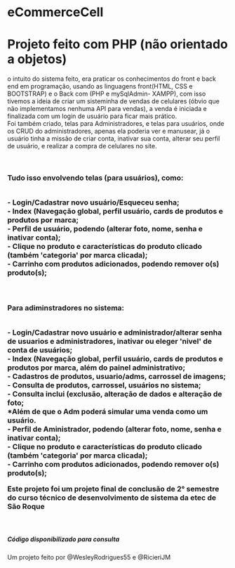 # eCommerceCell

<h1>Projeto feito com PHP (não orientado a objetos)</h1>

<p> o intuito do sistema feito, era praticar os conhecimentos do front e back end em programação, usando as linguagens front(HTML, CSS e BOOTSTRAP) e o Back com (PHP e mySqlAdmin- XAMPP), com isso tivemos a ideia de criar um sisteminha de vendas de celulares (óbvio que não implementamos nenhuma API para vendas), a venda é iniciada e finalizada com um login de usuário para ficar mais prático.<br> Foi também criado, telas para Administradores, e telas para usuários, onde os CRUD do administradores, apenas ela poderia ver e manusear, já o usuário tinha a missão de criar conta, inativar sua conta, alterar seu perfil de usuário, e realizar a compra de celulares no site.</p>
<br />
<h3>Tudo isso envolvendo telas (para usuários), como:<p>
  <p>
    <br />- Login/Cadastrar novo usuário/Esqueceu senha;
    <br />- Index (Navegação global, perfil usuário, cards de produtos e produtos por marca;
    <br />- Perfil de usuário, podendo (alterar foto, nome, senha e inativar conta);
    <br />- Clique no produto e características do produto clicado (também 'categoria' por marca clicada);
    <br />- Carrinho com produtos adicionados, podendo remover o(s) produto(s);
  </p>
<br />
  <h3>Para adiminstradores no sistema:
  <p>
    <br />- Login/Cadastrar novo usuário e administrador/alterar senha de usuarios e administradores, inativar ou eleger 'nivel' de conta de usuários;
    <br />- Index (Navegação global, perfil usuário, cards de produtos e produtos por marca, além do painel administrativo;
    <br />- Cadastros de produtos, usuario/adms, carrossel de imagens;
    <br />- Consulta de produtos, carrossel, usuários no sistema;
    <br />- Consulta inclui (exclusão, alteração de dados e alteração de foto;
    <br />*Além de que o Adm poderá simular uma venda como um usuário.
    <br />- Perfil de Aministrador, podendo (alterar foto, nome, senha e inativar conta);
    <br />- Clique no produto e características do produto clicado (também 'categoria' por marca clicada);
    <br />- Carrinho com produtos adicionados, podendo remover o(s) produto(s);
  </p>
<p>Este projeto foi um projeto final de conclusão de 2° semestre do curso técnico de desenvolvimento de sistema da etec de São Roque</p>
<br>
<h5>Código disponibilizado para consulta</h5>
<p>Um projeto feito por @WesleyRodrigues55 e @RicieriJM<p>
